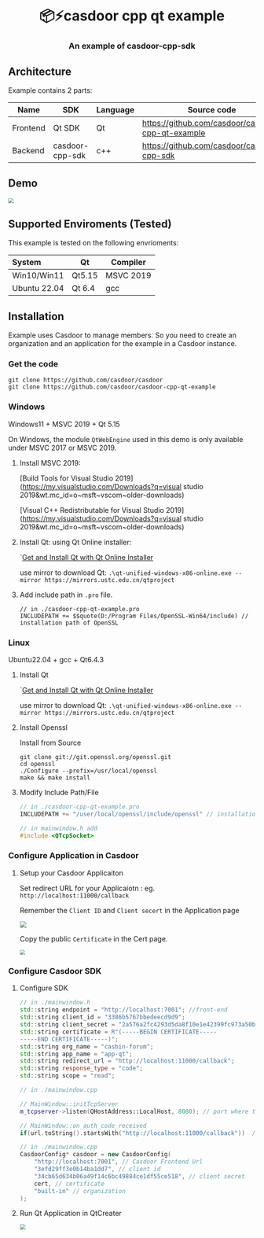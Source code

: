 <h1 align="center" style="border-bottom: none;">📦⚡️casdoor cpp qt example</h1>
<h3 align="center">An example of casdoor-cpp-sdk</h3>

## Architecture

Example contains 2 parts:

| Name     | SDK              | Language         | Source code                                                     |
| -------- | ---------------- | ---------------- | --------------------------------------------------------------- |
| Frontend | Qt SDK  | Qt | https://github.com/casdoor/casdoor-cpp-qt-example |
| Backend  | casdoor-cpp-sdk | c++             | https://github.com/casdoor/casdoor-cpp-sdk                |

## Demo

   <img src=".\doc\fig\casdoor_cpp_qt.gif" style="zoom: 67%;" />

## Supported Enviroments (Tested)

This example is tested on the following envrioments: 

| System      | Qt | Compiler |
| :------ | ---- | ---- |
| Win10/Win11 | Qt5.15 | MSVC 2019 |
| Ubuntu 22.04 | Qt 6.4 | gcc |



## Installation

Example uses Casdoor to manage members. So you need to create an organization and an application for the example in a Casdoor instance.

### Get the code

```shell
git clone https://github.com/casdoor/casdoor
git clone https://github.com/casdoor/casdoor-cpp-qt-example
```

### Windows

Windows11 + MSVC 2019 + Qt 5.15

On Windows, the module `QtWebEngine`  used in this demo is only available under MSVC 2017 or MSVC 2019.

1. Install MSVC 2019:

    [Build Tools for Visual Studio 2019](https://my.visualstudio.com/Downloads?q=visual studio 2019&wt.mc_id=o~msft~vscom~older-downloads)

   [Visual C++ Redistributable for Visual Studio 2019](https://my.visualstudio.com/Downloads?q=visual studio 2019&wt.mc_id=o~msft~vscom~older-downloads)

   

2. Install Qt: using Qt Online installer:

   `[Get and Install Qt with Qt Online Installer](https://doc.qt.io/qt-6/qt-online-installation.html)

   use mirror to download Qt: `.\qt-unified-windows-x86-online.exe --mirror https://mirrors.ustc.edu.cn/qtproject`

3. Add include path in `.pro` file. 
    ```qt
    // in ./casdoor-cpp-qt-example.pro
    INCLUDEPATH += $$quote(D:/Program Files/OpenSSL-Win64/include) // installation path of OpenSSL
    ```

### Linux

Ubuntu22.04 + gcc + Qt6.4.3

1. Install Qt

   `[Get and Install Qt with Qt Online Installer](https://doc.qt.io/qt-6/qt-online-installation.html)

   use mirror to download Qt: `.\qt-unified-windows-x86-online.exe --mirror https://mirrors.ustc.edu.cn/qtproject`

2. Install Openssl

   Install from Source

   ```shell
   git clone git://git.openssl.org/openssl.git
   cd openssl
   ./Configure --prefix=/usr/local/openssl
   make && make install
   ```

3. Modify Include Path/File 

   ```cpp
   // in ./casdoor-cpp-qt-example.pro
   INCLUDEPATH += "/user/local/openssl/include/openssl" // installation path of OpenSSL
   
   // in mainwindow.h add
   #include <QTcpSocket>
   ```
   
   
   

### Configure Application in Casdoor

1. Setup your Casdoor Applicaiton

   Set redirect URL for your Applicaiotn :  eg. `http://localhost:11000/callback`

   Remember the `Client ID` and `Client secert` in the Application page

   
   <img src=".\doc\fig\clientID.png" style="zoom:80%;" />
   
   Copy the public `Certificate` in the Cert page.
   
   <img src=".\doc\fig\cert.png" style="zoom:66%;" />

### Configure  Casdoor SDK

1. Configure SDK
   
    ```cpp
    // in ./mainwindow.h
    std::string endpoint = "http://localhost:7001"; //front-end
    std::string client_id = "3386b5767bbedeecd9d9";
    std::string client_secret = "2a576a2fc4293d5da8f10e1e42399fc973a50ba6";
    std::string certificate = R"(-----BEGIN CERTIFICATE-----
    -----END CERTIFICATE-----)";
    std::string org_name = "casbin-forum";
    std::string app_name = "app-qt";
    std::string redirect_url = "http://localhost:11000/callback";
    std::string response_type = "code";
    std::string scope = "read";
    ```
    
    
    ```cpp
    // in ./mainwindow.cpp
    
    // MainWindow::initTcpServer
    m_tcpserver->listen(QHostAddress::LocalHost, 8080); // port where tcp server listen
    
    // MainWindow::on_auth_code_received
    if(url.toString().startsWith("http://localhost:11000/callback"))  // redirect_url
    ```
    
    
    ```cpp
    // in ./mainwindow.cpp
    CasdoorConfig* casdoor = new CasdoorConfig(
        "http://localhost:7001", // Casdoor Frontend Url
        "3efd29ff3e0b14ba1dd7", // client id
        "34cb65d634b06a49f14c6bc49884ce1df55ce518", // client secret
        cert, // certificate
        "built-in" // organization
    );
    ```


5. Run Qt Application in QtCreater


   <img src=".\doc\fig\casdoor_cpp_qt.gif" style="zoom: 67%;" />
